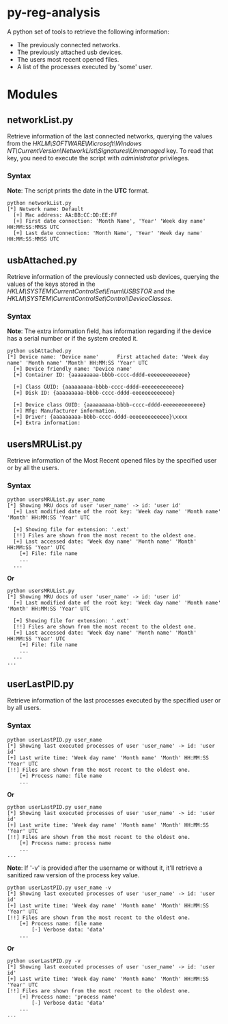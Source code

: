 # py-reg-analysis
A python set of tools to retrieve the following information:

* The previously connected networks.
* The previously attached usb devices.
* The users most recent opened files.
* A list of the processes executed by 'some' user.

# Modules
## networkList.py

Retrieve information of the last connected networks, querying the values from the 
*HKLM\SOFTWARE\Microsoft\Windows NT\CurrentVersion\NetworkList\Signatures\Unmanaged* key. 
To read that key, you need to execute the script with *administrator* privileges.

### Syntax
**Note**: The script prints the date in the **UTC** format.

```
python networkList.py
[*] Network name: Default
  [+] Mac address: AA:BB:CC:DD:EE:FF
  [+] First date connection: 'Month Name', 'Year' 'Week day name'  HH:MM:SS:MMSS UTC
  [+] Last date connection: 'Month Name', 'Year' 'Week day name'  HH:MM:SS:MMSS UTC
```

## usbAttached.py

Retrieve information of the previously connected usb devices, querying the values of the keys stored in the 
*HKLM\SYSTEM\CurrentControlSet\Enum\USBSTOR* and the *HKLM\SYSTEM\CurrentControlSet\Control\DeviceClasses*.

### Syntax
**Note**: The extra information field, has information regarding if the device has a serial number or if the system created it.

```
python usbAttached.py
[*] Device name: 'Device name'      First attached date: 'Week day name' 'Month name' 'Month' HH:MM:SS 'Year' UTC
  [+] Device friendly name: 'Device name'
  [+] Container ID: {aaaaaaaaa-bbbb-cccc-dddd-eeeeeeeeeeeee}

  [+] Class GUID: {aaaaaaaaa-bbbb-cccc-dddd-eeeeeeeeeeeee}
  [+] Disk ID: {aaaaaaaaa-bbbb-cccc-dddd-eeeeeeeeeeeee}
  
  [+] Device class GUID: {aaaaaaaaa-bbbb-cccc-dddd-eeeeeeeeeeeee}
  [+] Mfg: Manufacturer information.
  [+] Driver: {aaaaaaaaa-bbbb-cccc-dddd-eeeeeeeeeeeee}\xxxx
  [+] Extra information: 
```

## usersMRUList.py

Retrieve information of the Most Recent opened files by the specified user or by all the users.

### Syntax

```
python usersMRUList.py user_name
[*] Showing MRU docs of user 'user_name' -> id: 'user id'
  [+] Last modified date of the root key: 'Week day name' 'Month name' 'Month' HH:MM:SS 'Year' UTC
  
  [+] Showing file for extension: '.ext'
  [!!] Files are shown from the most recent to the oldest one.
  [+] Last accessed date: 'Week day name' 'Month name' 'Month' HH:MM:SS 'Year' UTC
    [+] File: file name
    ...
  ...
```

**Or**

```
python usersMRUList.py
[*] Showing MRU docs of user 'user_name' -> id: 'user id'
  [+] Last modified date of the root key: 'Week day name' 'Month name' 'Month' HH:MM:SS 'Year' UTC
  
  [+] Showing file for extension: '.ext'
  [!!] Files are shown from the most recent to the oldest one.
  [+] Last accessed date: 'Week day name' 'Month name' 'Month' HH:MM:SS 'Year' UTC
    [+] File: file name
    ...
  ...
...
```
## userLastPID.py

Retrieve information of the last processes executed by the specified user or by all users.


### Syntax

```
python userLastPID.py user_name
[*] Showing last executed processes of user 'user_name' -> id: 'user id'
[+] Last write time: 'Week day name' 'Month name' 'Month' HH:MM:SS 'Year' UTC
[!!] Files are shown from the most recent to the oldest one.
    [+] Process name: file name
    ...
```

**Or**

```
python userLastPID.py user_name
[*] Showing last executed processes of user 'user_name' -> id: 'user id'
[+] Last write time: 'Week day name' 'Month name' 'Month' HH:MM:SS 'Year' UTC
[!!] Files are shown from the most recent to the oldest one.
    [+] Process name: process name
    ...
...
```

**Note**: If '-v' is provided after the username or without it, it'll retrieve a sanitized raw version of the process key value.

```
python userLastPID.py user_name -v
[*] Showing last executed processes of user 'user_name' -> id: 'user id'
[+] Last write time: 'Week day name' 'Month name' 'Month' HH:MM:SS 'Year' UTC
[!!] Files are shown from the most recent to the oldest one.
    [+] Process name: file name
        [-] Verbose data: 'data'
    ...
```

**Or**

```
python userLastPID.py -v
[*] Showing last executed processes of user 'user_name' -> id: 'user id'
[+] Last write time: 'Week day name' 'Month name' 'Month' HH:MM:SS 'Year' UTC
[!!] Files are shown from the most recent to the oldest one.
    [+] Process name: 'process name'
        [-] Verbose data: 'data'
    ...
...
```